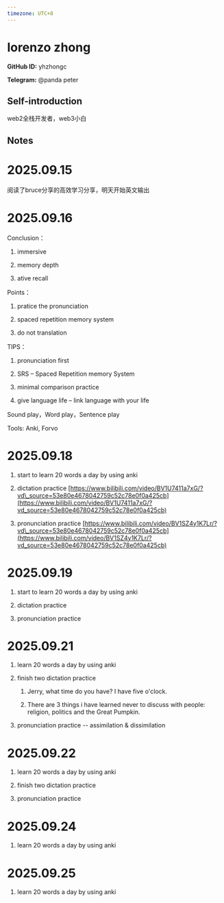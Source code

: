 ```yaml
---
timezone: UTC+8
---
```


# lorenzo zhong

**GitHub ID:** yhzhongc

**Telegram:** @panda peter

## Self-introduction

web2全栈开发者，web3小白

## Notes
<!-- Content_START -->
# 2025.09.15
<!-- DAILY_CHECKIN_2025-09-15_START -->
阅读了bruce分享的高效学习分享，明天开始英文输出
<!-- DAILY_CHECKIN_2025-09-15_END -->


# 2025.09.16
<!-- DAILY_CHECKIN_2025-09-16_START -->
Conclusion：

1.  immersive
    
2.  memory depth
    
3.  ative recall
    

Points：

1.  pratice the pronunciation
    
2.  spaced repetition memory system
    
3.  do not translation
    

TIPS：

1.  pronunciation first
    
2.  SRS – Spaced Repetition memory System
    
3.  minimal comparison practice
    
4.  give language life – link language with your life
    

Sound play，Word play，Sentence play

Tools: Anki, Forvo
<!-- DAILY_CHECKIN_2025-09-16_END -->


# 2025.09.18
<!-- DAILY_CHECKIN_2025-09-18_START -->
1.  start to learn 20 words a day by using anki
    
2.  dictation practice [https://www.bilibili.com/video/BV1U7411a7xG/?vd\_source=53e80e4678042759c52c78e0f0a425cb](https://www.bilibili.com/video/BV1U7411a7xG/?vd_source=53e80e4678042759c52c78e0f0a425cb)
    
3.  pronunciation practice [https://www.bilibili.com/video/BV1SZ4y1K7Lr/?vd\_source=53e80e4678042759c52c78e0f0a425cb](https://www.bilibili.com/video/BV1SZ4y1K7Lr/?vd_source=53e80e4678042759c52c78e0f0a425cb)
<!-- DAILY_CHECKIN_2025-09-18_END -->


# 2025.09.19
<!-- DAILY_CHECKIN_2025-09-19_START -->
1.  start to learn 20 words a day by using anki
    
2.  dictation practice
    
3.  pronunciation practice
<!-- DAILY_CHECKIN_2025-09-19_END -->


# 2025.09.21
<!-- DAILY_CHECKIN_2025-09-21_START -->
1.  learn 20 words a day by using anki
    
2.  finish two dictation practice
    
    1.  Jerry, what time do you have? I have five o'clock.
        
    2.  There are 3 things i have learned never to discuss with people: religion, politics and the Great Pumpkin.
        
3.  pronunciation practice -- assimilation & dissimilation
<!-- DAILY_CHECKIN_2025-09-21_END -->


# 2025.09.22
<!-- DAILY_CHECKIN_2025-09-22_START -->
1.  learn 20 words a day by using anki
    
2.  finish two dictation practice
    
3.  pronunciation practice
<!-- DAILY_CHECKIN_2025-09-22_END -->


# 2025.09.24
<!-- DAILY_CHECKIN_2025-09-24_START -->
1.  learn 20 words a day by using anki
<!-- DAILY_CHECKIN_2025-09-24_END -->


# 2025.09.25
<!-- DAILY_CHECKIN_2025-09-25_START -->
1.  learn 20 words a day by using anki
<!-- DAILY_CHECKIN_2025-09-25_END -->
<!-- Content_END -->
